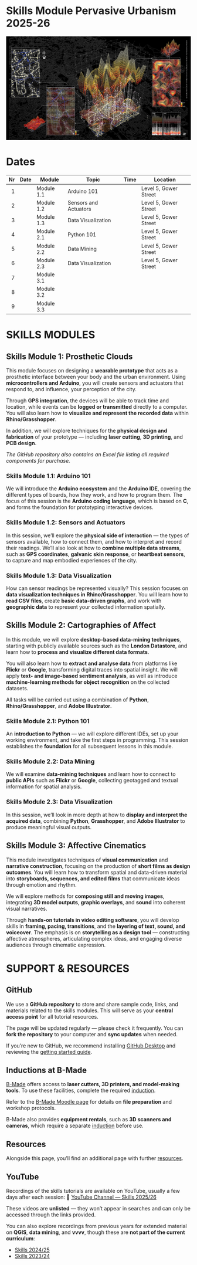 # Skills Module Pervasive Urbanism 2025-26

![alt text](assets/Landscape.png "Logo Title Text 1")

# Dates
| Nr   |           Date|       Module|                  Topic|    Time|              Location|
|-----:|---------------| ------------|-----------------------|--------|----------------------|
|     1|               |   Module 1.1|Arduino 101            |        | Level 5, Gower Street|
|     2|               |   Module 1.2|Sensors and Actuators  |        | Level 5, Gower Street|
|     3|               |   Module 1.3|Data Visualization     |        | Level 5, Gower Street|
|     4|               |   Module 2.1|Python 101             |        | Level 5, Gower Street|
|     5|               |   Module 2.2|Data Mining            |        | Level 5, Gower Street|
|     6|               |   Module 2.3|Data Visualization     |        | Level 5, Gower Street|
|     7|               |   Module 3.1|                       |        |              |
|     8|               |   Module 3.2|                       |        |              |
|     9|               |   Module 3.3|                       |        |              |



# SKILLS MODULES

## Skills Module 1: Prosthetic Clouds

This module focuses on designing a **wearable prototype** that acts as a prosthetic interface between your body and the urban environment. Using **microcontrollers and Arduino**, you will create sensors and actuators that respond to, and influence, your perception of the city.

Through **GPS integration**, the devices will be able to track time and location, while events can be **logged or transmitted** directly to a computer. You will also learn how to **visualize and represent the recorded data** within **Rhino/Grasshopper**.

In addition, we will explore techniques for the **physical design and fabrication** of your prototype — including **laser cutting**, **3D printing**, and **PCB design**.

*The GitHub repository also contains an Excel file listing all required components for purchase.*

### Skills Module 1.1: Arduino 101

We will introduce the **Arduino ecosystem** and the **Arduino IDE**, covering the different types of boards, how they work, and how to program them.
The focus of this session is the **Arduino coding language**, which is based on **C**, and forms the foundation for prototyping interactive devices.

### Skills Module 1.2: Sensors and Actuators

In this session, we’ll explore the **physical side of interaction** — the types of sensors available, how to connect them, and how to interpret and record their readings.
We’ll also look at how to **combine multiple data streams**, such as **GPS coordinates**, **galvanic skin response**, or **heartbeat sensors**, to capture and map embodied experiences of the city.

### Skills Module 1.3: Data Visualization

How can sensor readings be represented visually? This session focuses on **data visualization techniques in Rhino/Grasshopper**.
You will learn how to **read CSV files**, create **basic data-driven graphs**, and work with **geographic data** to represent your collected information spatially.

## Skills Module 2: Cartographies of Affect

In this module, we will explore **desktop-based data-mining techniques**, starting with publicly available sources such as the **London Datastore**, and learn how to **process and visualize different data formats**.

You will also learn how to **extract and analyse data** from platforms like **Flickr** or **Google**, transforming digital traces into spatial insight. We will apply **text- and image-based sentiment analysis**, as well as introduce **machine-learning methods for object recognition** on the collected datasets.

All tasks will be carried out using a combination of **Python**, **Rhino/Grasshopper**, and **Adobe Illustrator**.

### Skills Module 2.1: Python 101

An **introduction to Python** — we will explore different IDEs, set up your working environment, and take the first steps in programming.
This session establishes the **foundation** for all subsequent lessons in this module.

### Skills Module 2.2: Data Mining

We will examine **data-mining techniques** and learn how to connect to **public APIs** such as **Flickr** or **Google**, collecting geotagged and textual information for spatial analysis.

### Skills Module 2.3: Data Visualization

In this session, we’ll look in more depth at how to **display and interpret the acquired data**, combining **Python**, **Grasshopper**, and **Adobe Illustrator** to produce meaningful visual outputs.

## Skills Module 3: Affective Cinematics

This module investigates techniques of **visual communication** and **narrative construction**, focusing on the production of **short films as design outcomes**. You will learn how to transform spatial and data-driven material into **storyboards, sequences, and edited films** that communicate ideas through emotion and rhythm.

We will explore methods for **composing still and moving images**, integrating **3D model outputs**, **graphic overlays**, and **sound** into coherent visual narratives.

Through **hands-on tutorials in video editing software**, you will develop skills in **framing, pacing, transitions**, and the **layering of text, sound, and voiceover**. The emphasis is on **storytelling as a design tool** — constructing affective atmospheres, articulating complex ideas, and engaging diverse audiences through cinematic expression.





# SUPPORT & RESOURCES

## GitHub

We use a  **GitHub repository** to store and share sample code, links, and materials related to the skills modules.
This will serve as your **central access point** for all tutorial resources.

The page will be updated regularly — please check it frequently.
You can **fork the repository** to your computer and **sync updates** when needed.

If you’re new to GitHub, we recommend installing [GitHub Desktop](https://desktop.github.com/) and reviewing the [getting started guide](https://docs.github.com/en/desktop/overview/getting-started-with-github-desktop).

## Inductions at B-Made

[B-Made](https://www.ucl.ac.uk/bartlett/about/our-locations-and-facilities/b-made-bartlett-workshops) offers access to **laser cutters, 3D printers, and model-making tools**.
To use these facilities, complete the required [induction](https://moodle.ucl.ac.uk/course/view.php?id=39723&section=1#tabs-tree-start).

Refer to the [B-Made Moodle page](https://moodle.ucl.ac.uk/course/view.php?id=39723&section=0#tabs-tree-start) for details on **file preparation** and workshop protocols.

B-Made also provides **equipment rentals**, such as **3D scanners and cameras**, which require a separate [induction](https://moodle.ucl.ac.uk/course/view.php?id=39723&section=46#tabs-tree-start) before use.

## Resources
Alongside this page, you’ll find an additional page with further [resources](Resources.md).

## YouTube
Recordings of the skills tutorials are available on YouTube, usually a few days after each session:
🎥 [YouTube Channel — Skills 2025/26](https://www.youtube.com/playlist?list=PL0TJgiFZ0aRLwPoAfxv-mIsKGgSE3zlBg)

These videos are **unlisted** — they won’t appear in searches and can only be accessed through the links provided.

You can also explore recordings from previous years for extended material on **QGIS**, **data mining**, and **vvvv**, though these are **not part of the current curriculum**:

* [Skills 2024/25](https://www.youtube.com/playlist?list=PL0TJgiFZ0aRLwPoAfxv-mIsKGgSE3zlBg)
* [Skills 2023/24](https://www.youtube.com/playlist?list=PL0TJgiFZ0aRLx7_uol3rhIsS53ecXHYlr)

